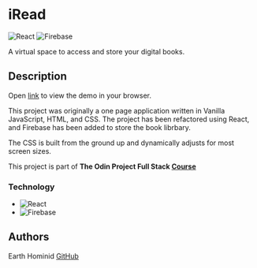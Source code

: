 # iRead

![React](https://img.shields.io/badge/react-%2320232a.svg?style=for-the-badge&logo=react&logoColor=%2361DAFB) ![Firebase](https://img.shields.io/badge/firebase-%23039BE5.svg?style=for-the-badge&logo=firebase)

A virtual space to access and store your digital books.

## Description

Open [link](https://earth-hominid.github.io/iread/) to view the demo in your browser.

This project was originally a one page application written in Vanilla JavaScript, HTML, and CSS. The project has been refactored using React, and Firebase has been added to store the book librbary.

The CSS is built from the ground up and dynamically adjusts for most screen sizes.

This project is part of **The Odin Project Full Stack [Course](https://www.theodinproject.com/paths/full-stack-javascript/courses/javascript/lessons/library)**

### Technology

- ![React](https://img.shields.io/badge/react-%2320232a.svg?style=for-the-badge&logo=react&logoColor=%2361DAFB)
- ![Firebase](https://img.shields.io/badge/firebase-%23039BE5.svg?style=for-the-badge&logo=firebase)

## Authors

Earth Hominid
[GitHub](https://github.com/Earth-Hominid)
